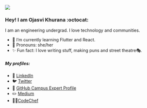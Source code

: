 ![](https://media.giphy.com/media/S92INgeECCc0VkaJ5h/giphy.gif)

### Hey! I am Ojasvi Khurana :octocat:

I am an engineering undergrad. I love technology and communities.

- 🌱 I’m currently learning Flutter and React.
- 🙋 Pronouns: she/her
- ✨ Fun fact: I love writing stuff, making puns and street theatre🎭.

##### My profiles:

- 👥 [LinkedIn](https://www.linkedin.com/in/ojasvikhurana/)
- 🐦 [Twitter](https://twitter.com/ojasvikhurana)
- 🚩 [GitHub Campus Expert Profile](https://githubcampus.expert/ojasvik/)
- ✏️ [Medium](https://medium.com/@khuranaojasvi)
-  👩‍💻[CodeChef](https://www.codechef.com/users/ojasvikhurana)
